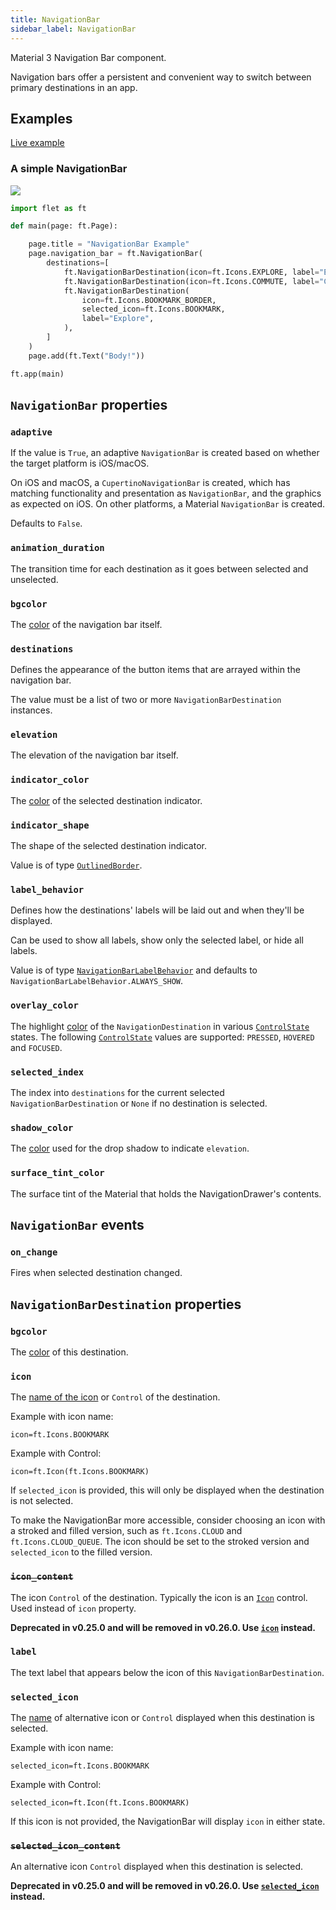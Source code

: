 ```yaml
---
title: NavigationBar
sidebar_label: NavigationBar
---
```


Material 3 Navigation Bar component.

Navigation bars offer a persistent and convenient way to switch between primary destinations in an app.

## Examples

[Live example](https://flet-controls-gallery.fly.dev/navigation/navigationbar)

### A simple NavigationBar

<img src="/img/docs/controls/navigation-bar/navigation-bar-sample.gif" className="screenshot-40"/>

```python
import flet as ft

def main(page: ft.Page):

    page.title = "NavigationBar Example"
    page.navigation_bar = ft.NavigationBar(
        destinations=[
            ft.NavigationBarDestination(icon=ft.Icons.EXPLORE, label="Explore"),
            ft.NavigationBarDestination(icon=ft.Icons.COMMUTE, label="Commute"),
            ft.NavigationBarDestination(
                icon=ft.Icons.BOOKMARK_BORDER,
                selected_icon=ft.Icons.BOOKMARK,
                label="Explore",
            ),
        ]
    )
    page.add(ft.Text("Body!"))

ft.app(main)
```

## `NavigationBar` properties

### `adaptive`

If the value is `True`, an adaptive `NavigationBar` is created based on whether the target platform is iOS/macOS.

On iOS and macOS, a `CupertinoNavigationBar` is created, which has matching functionality and presentation as `NavigationBar`, and the graphics as expected on iOS. On other platforms, a Material `NavigationBar` is created.

Defaults to `False`.

### `animation_duration`

The transition time for each destination as it goes between selected and unselected.

### `bgcolor`

The [color](/docs/reference/colors) of the navigation bar itself.

### `destinations`

Defines the appearance of the button items that are arrayed within the navigation bar.

The value must be a list of two or more `NavigationBarDestination` instances.

### `elevation`

The elevation of the navigation bar itself.

### `indicator_color`

The [color](/docs/reference/colors) of the selected destination indicator.

### `indicator_shape`

The shape of the selected destination indicator.

Value is of type [`OutlinedBorder`](/docs/reference/types/outlinedborder).

### `label_behavior`

Defines how the destinations' labels will be laid out and when they'll be displayed.

Can be used to show all labels, show only the selected label, or hide all labels.

Value is of type [`NavigationBarLabelBehavior`](/docs/reference/types/navigationbarlabelbehavior) and defaults
to `NavigationBarLabelBehavior.ALWAYS_SHOW`.

### `overlay_color`

The highlight [color](/docs/reference/colors) of the `NavigationDestination` in various [`ControlState`](/docs/reference/types/controlstate) states.
The following [`ControlState`](/docs/reference/types/controlstate) values are supported: `PRESSED`, `HOVERED` and `FOCUSED`.

### `selected_index`

The index into `destinations` for the current selected `NavigationBarDestination` or `None` if no destination is selected.

### `shadow_color`

The [color](/docs/reference/colors) used for the drop shadow to indicate `elevation`.

### `surface_tint_color`

The surface tint of the Material that holds the NavigationDrawer's contents.

## `NavigationBar` events

### `on_change`

Fires when selected destination changed.

## `NavigationBarDestination` properties

### `bgcolor`

The [color](/docs/reference/colors) of this destination.

### `icon`

The [name of the icon](/docs/reference/icons) or `Control` of the destination. 

Example with icon name:
```
icon=ft.Icons.BOOKMARK
```
Example with Control:
```
icon=ft.Icon(ft.Icons.BOOKMARK)
```

If `selected_icon` is provided, this will only be displayed when the destination is not selected.

To make the NavigationBar more accessible, consider choosing an icon with a stroked and filled version, such as `ft.Icons.CLOUD` and `ft.Icons.CLOUD_QUEUE`. The icon should be set to the stroked version and `selected_icon` to the filled version.

### ~~`icon_content`~~

The icon `Control` of the destination. Typically the icon is an [`Icon`](/docs/controls/icon) control. Used instead of `icon` property.

**Deprecated in v0.25.0 and will be removed in v0.26.0. Use [`icon`](#icon)
instead.**

### `label`

The text label that appears below the icon of this `NavigationBarDestination`.

### `selected_icon`


The [name](/docs/reference/icons) of alternative icon or `Control` displayed when this destination is selected. 

Example with icon name:
```
selected_icon=ft.Icons.BOOKMARK
```
Example with Control:
```
selected_icon=ft.Icon(ft.Icons.BOOKMARK)
```

If this icon is not provided, the NavigationBar will display `icon` in either state.

### ~~`selected_icon_content`~~

An alternative icon `Control` displayed when this destination is selected.

**Deprecated in v0.25.0 and will be removed in v0.26.0. Use [`selected_icon`](#selected_icon)
instead.**